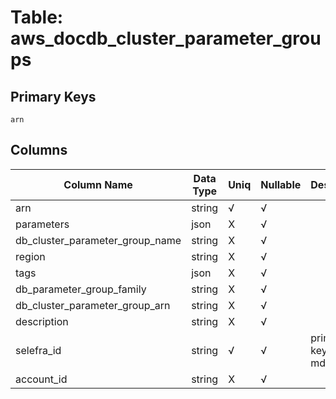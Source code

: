 # Table: aws_docdb_cluster_parameter_groups

## Primary Keys 

```
arn
```


## Columns 

|  Column Name   |  Data Type  | Uniq | Nullable | Description | 
|  ----  | ----  | ----  | ----  | ---- | 
| arn | string | √ | √ |  | 
| parameters | json | X | √ |  | 
| db_cluster_parameter_group_name | string | X | √ |  | 
| region | string | X | √ |  | 
| tags | json | X | √ |  | 
| db_parameter_group_family | string | X | √ |  | 
| db_cluster_parameter_group_arn | string | X | √ |  | 
| description | string | X | √ |  | 
| selefra_id | string | √ | √ | primary keys value md5 | 
| account_id | string | X | √ |  | 


